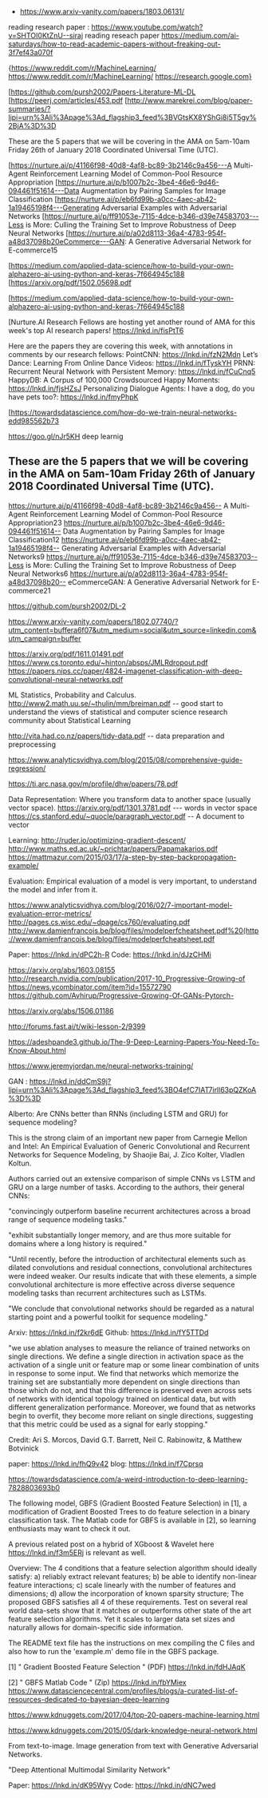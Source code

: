 
* https://www.arxiv-vanity.com/papers/1803.06131/

reading research paper :
https://www.youtube.com/watch?v=SHTOI0KtZnU--siraj reading reseach paper
https://medium.com/ai-saturdays/how-to-read-academic-papers-without-freaking-out-3f7ef43a070f

{https://www.reddit.com/r/MachineLearning/
https://www.reddit.com/r/MachineLearning/
https://research.google.com}

[https://github.com/pursh2002/Papers-Literature-ML-DL
[https://peerj.com/articles/453.pdf
[http://www.marekrei.com/blog/paper-summaries/?lipi=urn%3Ali%3Apage%3Ad_flagship3_feed%3BVGtsKX8YShGi8i5T5gy%2BjA%3D%3D

These are the 5 papers that we will be covering in the AMA on 5am-10am Friday 26th of January 2018 Coordinated Universal Time (UTC).

[https://nurture.ai/p/41166f98-40d8-4af8-bc89-3b2146c9a456---A Multi-Agent Reinforcement Learning Model of Common-Pool Resource Appropriation
[https://nurture.ai/p/b1007b2c-3be4-46e6-9d46-094461f51614---Data Augmentation by Pairing Samples for Image Classification
[https://nurture.ai/p/eb6fd99b-a0cc-4aec-ab42-1a19465198f4---Generating Adversarial Examples with Adversarial Networks
[https://nurture.ai/p/ff91053e-7115-4dce-b346-d39e74583703---Less is More: Culling the Training Set to Improve Robustness of Deep Neural Networks
[https://nurture.ai/p/a02d8113-36a4-4783-954f-a48d37098b20eCommerce---GAN: A Generative Adversarial Network for E-commerce15

[https://medium.com/applied-data-science/how-to-build-your-own-alphazero-ai-using-python-and-keras-7f664945c188
[https://arxiv.org/pdf/1502.05698.pdf

[https://medium.com/applied-data-science/how-to-build-your-own-alphazero-ai-using-python-and-keras-7f664945c188

[Nurture.AI Research Fellows are hosting yet another round of AMA for this week's top AI research papers! https://lnkd.in/fisPtT6

Here are the papers they are covering this week, with annotations in comments by our research fellows:
PointCNN: https://lnkd.in/fzN2Mdn
Let’s Dance: Learning From Online Dance Videos: https://lnkd.in/fTyskYH
PRNN: Recurrent Neural Network with Persistent Memory: https://lnkd.in/fCuCnq5
HappyDB: A Corpus of 100,000 Crowdsourced Happy Moments: https://lnkd.in/fjsHZsJ
Personalizing Dialogue Agents: I have a dog, do you have pets too?: https://lnkd.in/fmyPhpK


[https://towardsdatascience.com/how-do-we-train-neural-networks-edd985562b73

https://goo.gl/nJr5KH deep learnig

## These are the 5 papers that we will be covering in the AMA on 5am-10am Friday 26th of January 2018 Coordinated Universal Time (UTC).

https://nurture.ai/p/41166f98-40d8-4af8-bc89-3b2146c9a456-- A Multi-Agent Reinforcement Learning Model of Common-Pool Resource Appropriation23
https://nurture.ai/p/b1007b2c-3be4-46e6-9d46-094461f51614-- Data Augmentation by Pairing Samples for Image Classification12
https://nurture.ai/p/eb6fd99b-a0cc-4aec-ab42-1a19465198f4-- Generating Adversarial Examples with Adversarial Networks9
https://nurture.ai/p/ff91053e-7115-4dce-b346-d39e74583703--Less is More: Culling the Training Set to Improve Robustness of Deep Neural Networks6
https://nurture.ai/p/a02d8113-36a4-4783-954f-a48d37098b20-- eCommerceGAN: A Generative Adversarial Network for E-commerce21


https://github.com/pursh2002/DL-2

https://www.arxiv-vanity.com/papers/1802.07740/?utm_content=buffera6f07&utm_medium=social&utm_source=linkedin.com&utm_campaign=buffer

https://arxiv.org/pdf/1611.01491.pdf
https://www.cs.toronto.edu/~hinton/absps/JMLRdropout.pdf
https://papers.nips.cc/paper/4824-imagenet-classification-with-deep-convolutional-neural-networks.pdf


ML 
Statistics, Probability and Calculus.
http://www2.math.uu.se/~thulin/mm/breiman.pdf -- good start to understand the views of statistical and computer science research community about Statistical Learning

http://vita.had.co.nz/papers/tidy-data.pdf -- data preparation and preprocessing

https://www.analyticsvidhya.com/blog/2015/08/comprehensive-guide-regression/

https://ti.arc.nasa.gov/m/profile/dhw/papers/78.pdf

Data Representation: Where you transform data to another space (usually vector space).
https://arxiv.org/pdf/1301.3781.pdf --- words in vector space
https://cs.stanford.edu/~quocle/paragraph_vector.pdf -- A document to vector

Learning:
http://ruder.io/optimizing-gradient-descent/
http://www.maths.ed.ac.uk/~prichtar/papers/Papamakarios.pdf
https://mattmazur.com/2015/03/17/a-step-by-step-backpropagation-example/

Evaluation: Empirical evaluation of a model is very important, to understand the model and infer from it.

https://www.analyticsvidhya.com/blog/2016/02/7-important-model-evaluation-error-metrics/
http://pages.cs.wisc.edu/~dpage/cs760/evaluating.pdf
http://www.damienfrancois.be/blog/files/modelperfcheatsheet.pdf%20(http://www.damienfrancois.be/blog/files/modelperfcheatsheet.pdf

Paper:
https://lnkd.in/dPC2h-R
Code:
https://lnkd.in/dJzCHMi


https://arxiv.org/abs/1603.08155
http://research.nvidia.com/publication/2017-10_Progressive-Growing-of
https://news.ycombinator.com/item?id=15572790
https://github.com/Avhirup/Progressive-Growing-Of-GANs-Pytorch-

https://arxiv.org/abs/1506.01186

http://forums.fast.ai/t/wiki-lesson-2/9399

https://adeshpande3.github.io/The-9-Deep-Learning-Papers-You-Need-To-Know-About.html

https://www.jeremyjordan.me/neural-networks-training/

GAN : https://lnkd.in/ddCmS9j?lipi=urn%3Ali%3Apage%3Ad_flagship3_feed%3BO4efC7IAT7irll63pQZKoA%3D%3D

Alberto:
Are CNNs better than RNNs (including LSTM and GRU) for sequence modeling? 

This is the strong claim of an important new paper from Carnegie Mellon and Intel: An Empirical Evaluation of Generic Convolutional and Recurrent Networks for Sequence Modeling, by Shaojie Bai, J. Zico Kolter, Vladlen Koltun.

Authors carried out an extensive comparison of simple CNNs vs LSTM and GRU on a large number of tasks. According to the authors, their general CNNs:

"convincingly outperform baseline recurrent architectures across a broad range of sequence modeling tasks."

"exhibit substantially longer memory, and are thus more suitable for domains where a long history is required."

"Until recently, before the introduction of architectural elements such as dilated convolutions and residual connections, convolutional architectures were indeed weaker. Our results indicate that with these elements, a simple convolutional architecture is more effective across diverse sequence modeling tasks than recurrent architectures such as LSTMs.

"We conclude that convolutional networks should be regarded as a natural starting point and a powerful toolkit for sequence modeling."

Arxiv: https://lnkd.in/f2kr6dE
Github: https://lnkd.in/fY5TTDd

"we use ablation analyses to measure the reliance of trained networks on single directions. We define a single direction in activation space as the activation of a single unit or feature map or some linear combination of units in response to some input. We find that networks which memorize the training set are substantially more dependent on single directions than those which do not, and that this difference is preserved even across sets of networks with identical topology trained on identical data, but with different generalization performance. Moreover, we found that as networks begin to overfit, they become more reliant on single directions, suggesting that this metric could be used as a signal for early stopping."

Credit: Ari S. Morcos, David G.T. Barrett, Neil C. Rabinowitz, & Matthew Botvinick

paper: https://lnkd.in/fhQ9v42
blog: https://lnkd.in/f7Cprsq

https://towardsdatascience.com/a-weird-introduction-to-deep-learning-7828803693b0

The following model, GBFS (Gradient Boosted Feature Selection) in [1], a modification of Gradient Boosted Trees to do feature selection in a binary classification task. The Matlab code for GBFS is available in [2], so learning enthusiasts may want to check it out.

A previous related post on a hybrid of XGboost & Wavelet here https://lnkd.in/f3m5ERj is relevant as well.

Overview:
The 4 conditions that a feature selection algorithm should ideally satisfy:
    a) reliably extract relevant features; 
    b) be able to identify non-linear feature interactions; 
    c) scale linearly with the number of features and dimensions; 
    d) allow the incorporation of known sparsity structure; 
The proposed GBFS satisfies all 4 of these requirements. Test on several real world data-sets show that it matches or outperforms other state of the art feature selection algorithms. Yet it scales to larger data set sizes and naturally allows for domain-specific side information.

The README text file has the instructions on mex compiling the C files and also how to run the 'example.m' demo file in the GBFS package.

[1] " Gradient Boosted Feature Selection " (PDF)
https://lnkd.in/fdHJAqK

[2] " GBFS Matlab Code " (Zip)
https://lnkd.in/fbYMiex
https://www.datasciencecentral.com/profiles/blogs/a-curated-list-of-resources-dedicated-to-bayesian-deep-learning

https://www.kdnuggets.com/2017/04/top-20-papers-machine-learning.html

https://www.kdnuggets.com/2015/05/dark-knowledge-neural-network.html

From text-to-image. Image generation from text with Generative Adversarial Networks. 

"Deep Attentional Multimodal Similarity Network"

Paper: https://lnkd.in/dK95Wyy
Code: https://lnkd.in/dNC7wed
